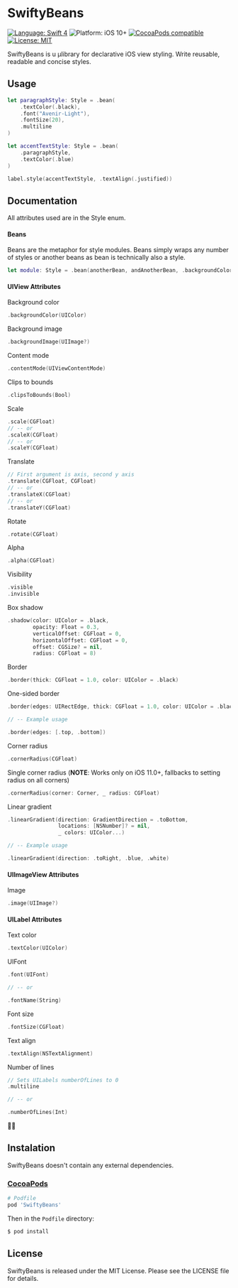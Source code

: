 # SwiftyBeans

[![Language: Swift 4](https://img.shields.io/badge/language-swift%204-f48041.svg?style=flat)](https://developer.apple.com/swift)
![Platform: iOS 10+](https://img.shields.io/badge/platform-iOS-blue.svg?style=flat)
[![CocoaPods compatible](https://img.shields.io/badge/Cocoapods-compatible-4BC51D.svg?style=flat)](https://cocoapods.org/pods/SteviaLayout)
[![License: MIT](http://img.shields.io/badge/license-MIT-lightgrey.svg?style=flat)](https://github.com/s4cha/Stevia/blob/master/LICENSE)

SwiftyBeans is u μlibrary for declarative iOS view styling. Write reusable, readable
and concise styles.

## Usage
```swift
let paragraphStyle: Style = .bean(
    .textColor(.black),
    .font("Avenir-Light"),
    .fontSize(20),
    .multiline
)

let accentTextStyle: Style = .bean(
    .paragraphStyle,
    .textColor(.blue)
)

label.style(accentTextStyle, .textAlign(.justified))
```

## Documentation

All attributes used are in the Style enum.

#### Beans
Beans are the metaphor for style modules. Beans simply wraps any number of
styles or another beans as bean is technically also a style.

```swift
let module: Style = .bean(anotherBean, andAnotherBean, .backgroundColor(.red))
```

#### UIView Attributes

Background color
```swift
.backgroundColor(UIColor)
```

Background image
```swift
.backgroundImage(UIImage?)
```

Content mode
```swift
.contentMode(UIViewContentMode)
```

Clips to bounds
```swift
.clipsToBounds(Bool)
```

Scale
```swift
.scale(CGFloat)
// -- or
.scaleX(CGFloat)
// -- or
.scaleY(CGFloat)
```

Translate
```swift
// First argument is axis, second y axis
.translate(CGFloat, CGFloat)
// -- or
.translateX(CGFloat)
// -- or
.translateY(CGFloat)
```

Rotate
```swift
.rotate(CGFloat)
```

Alpha
```swift
.alpha(CGFloat)
```

Visibility
```swift
.visible
.invisible
```

Box shadow
```swift
.shadow(color: UIColor = .black,
        opacity: Float = 0.3,
        verticalOffset: CGFloat = 0,
        horizontalOffset: CGFloat = 0,
        offset: CGSize? = nil,
        radius: CGFloat = 8)
```

Border
```swift
.border(thick: CGFloat = 1.0, color: UIColor = .black)
```

One-sided border
```swift
.border(edges: UIRectEdge, thick: CGFloat = 1.0, color: UIColor = .black)

// -- Example usage

.border(edges: [.top, .bottom])
```

Corner radius
```swift
.cornerRadius(CGFloat)
```

Single corner radius
(**NOTE**: Works only on iOS 11.0+, fallbacks to setting radius on all corners)

```swift
.cornerRadius(corner: Corner, _ radius: CGFloat)
```

Linear gradient
```swift
.linearGradient(direction: GradientDirection = .toBottom,
                locations: [NSNumber]? = nil,
                _ colors: UIColor...)

// -- Example usage

.linearGradient(direction: .toRight, .blue, .white)
```

#### UIImageView Attributes

Image
```swift
.image(UIImage?)
```

#### UILabel Attributes

Text color
```swift
.textColor(UIColor)
```

UIFont
```swift
.font(UIFont)

// -- or

.fontName(String)
```

Font size
```swift
.fontSize(CGFloat)
```

Text align
```swift
.textAlign(NSTextAlignment)
```

Number of lines
```swift
// Sets UILabels numberOfLines to 0
.multiline

// -- or

.numberOfLines(Int)
```

🎉🎉

## Instalation
SwiftyBeans doesn't contain any external dependencies.

### [CocoaPods](https://guides.cocoapods.org/using/using-cocoapods.html)

```ruby
# Podfile
pod 'SwiftyBeans'
```

Then in the `Podfile` directory:

```bash
$ pod install
```

## License

SwiftyBeans is released under the MIT License. Please see the LICENSE file for details.
